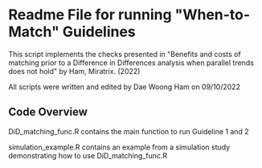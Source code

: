 # Readme File for running "When-to-Match" Guidelines

This script implements the checks presented in "Benefits and costs of matching prior to a Difference in Differences analysis when parallel trends does not hold" by Ham, Miratrix. (2022)

All scripts were written and edited by Dae Woong Ham on 09/10/2022

## Code Overview ## 
DiD_matching_func.R contains the main function to run Guideline 1 and 2

simulation_example.R contains an example from a simulation study demonstrating how to use DiD_matching_func.R
